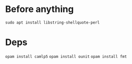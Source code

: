 # Before anything

`sudo apt install libstring-shellquote-perl`


# Deps

`opam install camlp5`
`opam install ounit`
`opam install fmt`
